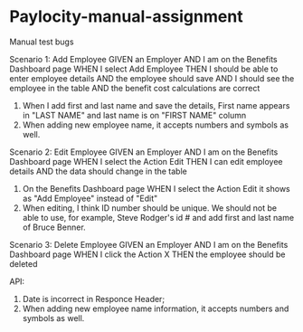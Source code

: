 # Paylocity-manual-assignment
Manual test bugs

Scenario 1: Add Employee
GIVEN an Employer
AND I am on the Benefits Dashboard page WHEN I select Add Employee
THEN I should be able to enter employee details AND the employee should save
AND I should see the employee in the table AND the benefit cost calculations are correct

1. When I add first and last name and save the details, 
First name appears in "LAST NAME" and last name is on "FIRST NAME" column 
2. When adding new employee name, it accepts numbers and symbols as well. 

Scenario 2: Edit Employee
GIVEN an Employer
AND I am on the Benefits Dashboard page WHEN I select the Action Edit
THEN I can edit employee details
AND the data should change in the table

1. On the Benefits Dashboard page WHEN I select the Action Edit
it shows as "Add Employee" instead of "Edit"
2. When editing, I think ID number should be unique.
We should not be able to use, for example, Steve Rodger's id # and add first and last name of Bruce Benner.  

Scenario 3: Delete Employee
GIVEN an Employer
AND I am on the Benefits Dashboard page WHEN I click the Action X
THEN the employee should be deleted

API: 
1. Date is incorrect in Responce Header;
2. When adding new employee name information, it accepts numbers and symbols as well.

